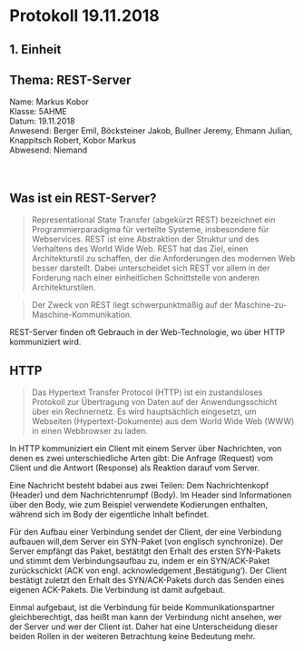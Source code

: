 # Protokoll 19.11.2018

## 1. Einheit
## Thema: REST-Server
 
 Name: Markus Kobor  
 Klasse: 5AHME  
 Datum: 19.11.2018  
 Anwesend: Berger Emil, Böcksteiner Jakob, Bullner Jeremy, Ehmann Julian, Knappitsch Robert, Kobor Markus <br>
 Abwesend: Niemand <br> <br> <br>
 
## Was ist ein REST-Server?

>Representational State Transfer (abgekürzt REST) bezeichnet ein Programmierparadigma für verteilte Systeme, insbesondere für Webservices. REST ist eine Abstraktion der Struktur und des Verhaltens des World Wide Web. REST hat das Ziel, einen Architekturstil zu schaffen, der die Anforderungen des modernen Web besser darstellt. Dabei unterscheidet sich REST vor allem in der Forderung nach einer einheitlichen Schnittstelle von anderen Architekturstilen.

>Der Zweck von REST liegt schwerpunktmäßig auf der Maschine-zu-Maschine-Kommunikation.

REST-Server finden oft Gebrauch in der Web-Technologie, wo über HTTP kommuniziert wird.

## HTTP

>Das Hypertext Transfer Protocol (HTTP) ist ein zustandsloses Protokoll zur Übertragung von Daten auf der Anwendungsschicht über ein Rechnernetz. Es wird hauptsächlich eingesetzt, um Webseiten (Hypertext-Dokumente) aus dem World Wide Web (WWW) in einen Webbrowser zu laden.

In HTTP kommuniziert ein Client mit einem Server über Nachrichten, von denen es zwei unterschiedliche Arten gibt:
Die Anfrage (Request) vom Client und die Antwort (Response) als Reaktion darauf vom Server.

Eine Nachricht besteht bdabei aus zwei Teilen:
Dem Nachrichtenkopf (Header) und dem Nachrichtenrumpf (Body).
Im Header sind Informationen über den Body, wie zum Beispiel verwendete Kodierungen enthalten, während sich im Body der eigentliche Inhalt befindet.

Für den Aufbau einer Verbindung sendet der Client, der eine Verbindung aufbauen will,dem Server ein SYN-Paket (von englisch synchronize).
Der Server empfängt das Paket, bestätitgt den Erhalt des ersten SYN-Pakets und stimmt dem Verbindungsaufbau zu, indem er ein SYN/ACK-Paket zurückschickt (ACK von engl. acknowledgement ‚Bestätigung‘).
Der Client bestätigt zuletzt den Erhalt des SYN/ACK-Pakets durch das Senden eines eigenen ACK-Pakets.
Die Verbindung ist damit aufgebaut.

Einmal aufgebaut, ist die Verbindung für beide Kommunikationspartner gleichberechtigt, das heißt man kann der Verbindung nicht ansehen, wer der Server und wer der Client ist. Daher hat eine Unterscheidung dieser beiden Rollen in der weiteren Betrachtung keine Bedeutung mehr.

